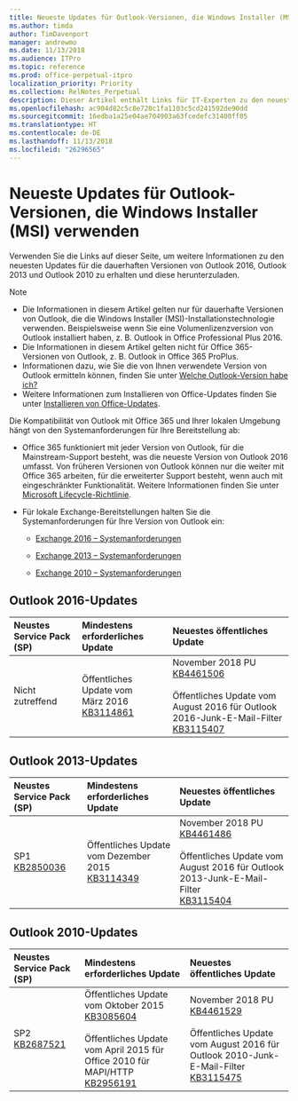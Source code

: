 ```yaml
---
title: Neueste Updates für Outlook-Versionen, die Windows Installer (MSI) verwenden
ms.author: timda
author: TimDavenport
manager: andrewmo
ms.date: 11/13/2018
ms.audience: ITPro
ms.topic: reference
ms.prod: office-perpetual-itpro
localization_priority: Priority
ms.collection: RelNotes_Perpetual
description: Dieser Artikel enthält Links für IT-Experten zu den neuesten Updateinformationen für dauerhafte Versionen von Outlook 2016, Outlook 2013 und Outlook 2010
ms.openlocfilehash: ac904d82c5c8e728c1fa1103c5cd241592de90dd
ms.sourcegitcommit: 16edba1a25e04ae704903a63fcedefc31400ff05
ms.translationtype: HT
ms.contentlocale: de-DE
ms.lasthandoff: 11/13/2018
ms.locfileid: "26296565"
---
```

# <a name="latest-updates-for-versions-of-outlook-that-use-windows-installer-msi"></a>Neueste Updates für Outlook-Versionen, die Windows Installer (MSI) verwenden

Verwenden Sie die Links auf dieser Seite, um weitere Informationen zu den neuesten Updates für die dauerhaften Versionen von Outlook 2016, Outlook 2013 und Outlook 2010 zu erhalten und diese herunterzuladen.
  
> [!NOTE]
> - Die Informationen in diesem Artikel gelten nur für dauerhafte Versionen von Outlook, die die Windows Installer (MSI)-Installationstechnologie verwenden. Beispielsweise wenn Sie eine Volumenlizenzversion von Outlook installiert haben, z. B. Outlook in Office Professional Plus 2016.
> - Die Informationen in diesem Artikel gelten nicht für Office 365-Versionen von Outlook, z. B. Outlook in Office 365 ProPlus.
> - Informationen dazu, wie Sie die von Ihnen verwendete Version von Outlook ermitteln können, finden Sie unter [Welche Outlook-Version habe ich?](https://support.office.com/article/b3a9568c-edb5-42b9-9825-d48d82b2257c)
> - Weitere Informationen zum Installieren von Office-Updates finden Sie unter [Installieren von Office-Updates](https://support.office.com/article/2ab296f3-7f03-43a2-8e50-46de917611c5). 
  
Die Kompatibilität von Outlook mit Office 365 und Ihrer lokalen Umgebung hängt von den Systemanforderungen für Ihre Bereitstellung ab:
  
- Office 365 funktioniert mit jeder Version von Outlook, für die Mainstream-Support besteht, was die neueste Version von Outlook 2016 umfasst. Von früheren Versionen von Outlook können nur die weiter mit Office 365 arbeiten, für die erweiterter Support besteht, wenn auch mit eingeschränkter Funktionalität. Weitere Informationen finden Sie unter [Microsoft Lifecycle-Richtlinie](https://support.microsoft.com/lifecycle).
    
- Für lokale Exchange-Bereitstellungen halten Sie die Systemanforderungen für Ihre Version von Outlook ein:
    
  - [Exchange 2016 – Systemanforderungen](https://docs.microsoft.com/Exchange/plan-and-deploy/system-requirements)
    
  - [Exchange 2013 – Systemanforderungen](https://docs.microsoft.com/exchange/exchange-2013-system-requirements-exchange-2013-help)
    
  - [Exchange 2010 – Systemanforderungen](https://docs.microsoft.com/previous-versions/office/exchange-server-2010/aa996719(v=exchg.141))

   
## <a name="outlook-2016-updates"></a>Outlook 2016-Updates

|**Neustes Service Pack (SP)**|**Mindestens erforderliches Update**|**Neuestes öffentliches Update**|
|:-----|:-----|:-----|
|Nicht zutreffend  <br/> |Öffentliches Update vom März 2016 <br/>[KB3114861](https://support.microsoft.com/help/3114861) <br/> |November 2018 PU <br/>[KB4461506](https://support.microsoft.com/help/4461506) <br/><br/> Öffentliches Update vom August 2016 für Outlook 2016-Junk-E-Mail-Filter  <br/>[KB3115407](https://support.microsoft.com/help/3115407) <br/> |
   
## <a name="outlook-2013-updates"></a>Outlook 2013-Updates

|**Neustes Service Pack (SP)**|**Mindestens erforderliches Update**|**Neuestes öffentliches Update**|
|:-----|:-----|:-----|
|SP1  <br/>[KB2850036](https://go.microsoft.com/fwlink/p/?LinkId=512538) <br/> |Öffentliches Update vom Dezember 2015 <br/>[KB3114349](https://support.microsoft.com/kb/3114349) <br/> |November 2018 PU <br/>[KB4461486](https://support.microsoft.com/help/4461486) <br/><br/>  Öffentliches Update vom August 2016 für Outlook 2013-Junk-E-Mail-Filter <br/> [KB3115404](https://support.microsoft.com/kb/3115404) <br/> |
   
## <a name="outlook-2010-updates"></a>Outlook 2010-Updates

|**Neustes Service Pack (SP)**|**Mindestens erforderliches Update**|**Neuestes öffentliches Update**|
|:-----|:-----|:-----|
|SP2 <br/>[KB2687521](https://go.microsoft.com/fwlink/p/?LinkId=512542) <br/> |Öffentliches Update vom Oktober 2015 <br/> [KB3085604](https://support.microsoft.com/kb/3085604) <br/><br/>  Öffentliches Update vom April 2015 für Office 2010 für MAPI/HTTP <br/> [KB2956191](https://support.microsoft.com/de-DE/help/2956191/april-14-2015-update-for-office-2010-kb2956191) <br/> |November 2018 PU <br/>[KB4461529](https://support.microsoft.com/help/4461529) <br/><br/>  Öffentliches Update vom August 2016 für Outlook 2010-Junk-E-Mail-Filter <br/> [KB3115475](https://support.microsoft.com/kb/3115475) <br/> |
   

